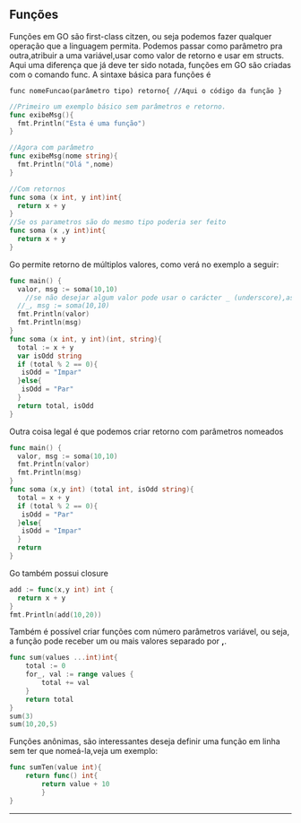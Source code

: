 ## Funções
Funções em GO são first-class citzen, ou seja podemos fazer qualquer operação que a linguagem permita. Podemos passar como parâmetro pra outra,atribuir a uma variável,usar como valor de retorno e usar em structs.
Aqui uma diferença que já deve ter sido notada, funções em GO são criadas com o comando func. A sintaxe básica para funções é

    func nomeFuncao(parâmetro tipo) retorno{ //Aqui o código da função }

```go
//Primeiro um exemplo básico sem parâmetros e retorno.
func exibeMsg(){
  fmt.Println("Esta é uma função")
} 

//Agora com parâmetro
func exibeMsg(nome string){
  fmt.Println("Olá ",nome)
}

//Com retornos
func soma (x int, y int)int{
  return x + y
}
//Se os parametros são do mesmo tipo poderia ser feito 
func soma (x ,y int)int{
  return x + y
}
```
Go permite retorno de múltiplos valores, como verá no exemplo a seguir:
```go
func main() {
  valor, msg := soma(10,10)
	//se não desejar algum valor pode usar o carácter _ (underscore),assim ignorando o valor retornado
  //_, msg := soma(10,10)
  fmt.Println(valor)
  fmt.Println(msg)
}
func soma (x int, y int)(int, string){
  total := x + y
  var isOdd string
  if (total % 2 == 0){
   isOdd = "Impar"
  }else{
   isOdd = "Par"
  }
  return total, isOdd
}
```
Outra coisa legal é que podemos criar retorno com parâmetros nomeados
```go
func main() {
  valor, msg := soma(10,10)
  fmt.Println(valor)
  fmt.Println(msg)
}
func soma (x,y int) (total int, isOdd string){
  total = x + y
  if (total % 2 == 0){
   isOdd = "Par"
  }else{
   isOdd = "Impar"
  }
  return
}
```
Go também possui closure
```go
add := func(x,y int) int {
  return x + y
}
fmt.Println(add(10,20))
```

Também é possível criar funções com número parâmetros variável, ou seja, a função pode receber um ou mais valores separado por **,**. 
```go
func sum(values ...int)int{ 
    total := 0 
    for_, val := range values { 
        total += val 
    } 
    return total 
} 
sum(3) 
sum(10,20,5)
```
Funções anônimas, são interessantes deseja definir uma função em linha sem ter que nomeá-la,veja um exemplo:
```go
func sumTen(value int){
	return func() int{
		return value + 10
		}
}
```
___
